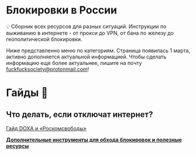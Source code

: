 # Блокировки в России

<aside>
💡 Сборник всех ресурсов для разных ситуаций. Инструкции по выживанию в интернете - от прокси до VPN, от бана по железу до геополитической блокировки.

</aside>

Ниже представленно меню по категориям. Страница появилась 1 марта, активно дополняется актуальной информацией. Чтобы сделать информацию еще более актуальнее, пишите на почту [fuckfucksociety@protonmail.com](mailto:fuckfucksociety@protonmail.com)!

# Гайды 📖



## Что делать, если отключат интернет?

[Гайд DOXA и «Роскомсвободы»](guides/doxa.md)

[**Дополнительные инструменты для обхода блокировок и полезные ресурсы**](guides/extra.md)

